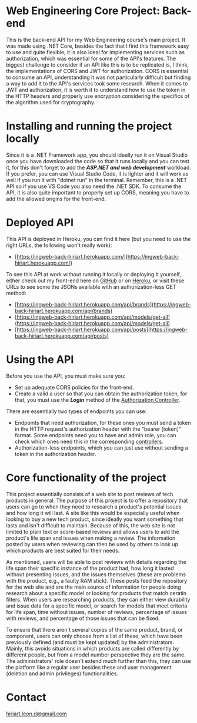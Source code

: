 # Web Engineering Core Project: Back-end
This is the back-end API for my Web Engineering course's main project. It was made using .NET Core, besides the fact that I find this framework easy to use and quite flexible; it is also ideal for implementing services such as authorization, which was essential for some of the API's features. The biggest challenge to consider if an API like this is to be replicated is, I think, the implementations of CORS and JWT for authorization. CORS is essential to consume an API, understanding it was not particularly difficult but finding a way to add it to the API's services took some research. When it comes to JWT and authorization, it is worth it to understand how to use the token in the HTTP headers and properly use encryption considering the specifics of the algorithm used for cryptography.

# Installing and running the project locally

Since it is a .NET Framework app, you should ideally run it on Visual Studio once you have downloaded the code so that it runs locally and you can test it, for this don't forget to add the ***ASP.NET and web development*** workload. If you prefer, you can use Visual Studio Code, it is lighter and it will work as well if you run it with "dotnet run" in the terminal. Remember, this is a .NET API so if you use VS Code you also need the .NET SDK. To consume the API, it is also quite important to properly set up CORS, meaning you have to add the allowed origins for the front-end.

# Deployed API

This API is deployed in Heroku, you can find it here (but you need to use the right URLs, the following won't really work):
  -  [https://ingweb-back-hiriart.herokuapp.com/](https://ingweb-back-hiriart.herokuapp.com/)

To see this API at work without running it locally or deploying it yourself, either check out my front-end here on [GitHub](https://github.com/Diego-Hiriart/IngWeb-Frontend-DiegoHiriart) or on [Heroku](https://ingweb-front-hiriart.herokuapp.com/), or visit these URLs to see some the JSONs available with an authorization-less GET method:
  - [https://ingweb-back-hiriart.herokuapp.com/api/brands](https://ingweb-back-hiriart.herokuapp.com/api/brands)
  - [https://ingweb-back-hiriart.herokuapp.com/api/models/get-all](https://ingweb-back-hiriart.herokuapp.com/api/models/get-all)
  - [https://ingweb-back-hiriart.herokuapp.com/api/posts](https://ingweb-back-hiriart.herokuapp.com/api/posts)

# Using the API

Before you use the API, you must make sure you:
  - Set up adequate CORS policies for the front-end.
  - Create a valid a user so that you can obtain the authorization token, for that, you must use the ***Login*** method of the [Authorization Controller](https://github.com/Diego-Hiriart/IngWeb-Backend-DiegoHiriart/blob/main/Controllers/AuthorizationController.cs).

There are essentially two types of endpoints you can use:
 - Endpoints that need authorization, for these ones you must send a token in the HTTP request's authorization header with the "bearer \[token\]" format. Some endpoints need you to have and admin role, you can check which ones need this in the corresponding [controllers](https://github.com/Diego-Hiriart/IngWeb-Backend-DiegoHiriart/tree/main/Controllers).
 - Authorization-less endpoints, which you can just use without sending a token in the authorization header.

# Core functionality of the project
This project essentially consists of a web site to post reviews of tech products in general. The purpose of this project is to offer a repository that users can go to when they need to research a product's potential issues and how long it will last. A site like this would be especially useful when looking to buy a new tech product, since ideally you want something that lasts and isn't difficult to maintain. Because of this, the web site is not limited to plain text or score-based reviews and allows users to add the product's life span and issues when making a review. The information posted by users when reviewing can then be used by others to look up which products are best suited for their needs.

As mentioned, users will be able to post reviews with details regarding the life span their specific instance of the product had, how long it lasted without presenting issues, and the issues themselves (these are problems with the product, e.g., a faulty RAM stick). These posts feed the repository for the web site and are the main source of information for people doing research about a specific model or looking for products that match ceratin filters. When users are researching products, they can either view durability and issue data for a specific model, or search for models that meet criteria for life span, time without issues, number of reviews, percentage of issues with reviews, and percentage of those issues that can be fixed.

To ensure that there aren´t several copies of the same product, brand, or component, users can only choose from a list of these, which have been previously defined (and must be kept updated) by the administrators. Mainly, this avoids situations in which products are called differently by different people, but from a model number perspective they are the same. The administrators' role doesn't extend much further than this, they can use the platform like a regular user besides these and user management (deletion and admin privileges) functionalities.

# Contact
[hiriart.leon.d@gmail.com](mailto:hiriart.leon.d@gmail.com)
